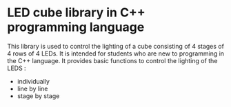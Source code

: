 #  LED cube library in C++ programming language

This library is used to control the lighting of a cube consisting of 4 stages of 4 rows of 4 LEDs.
It is intended for students who are new to programming in the C++ language.
It provides basic functions to control the lighting of the LEDS :
* individually
* line by line
* stage by stage
